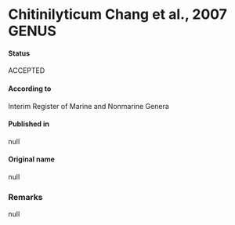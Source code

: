 Chitinilyticum Chang et al., 2007 GENUS
=======

#### Status
ACCEPTED

#### According to
Interim Register of Marine and Nonmarine Genera

#### Published in
null

#### Original name
null

### Remarks
null